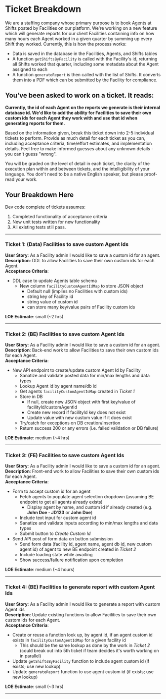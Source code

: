 # Ticket Breakdown
We are a staffing company whose primary purpose is to book Agents at Shifts posted by Facilities on our platform. We're working on a new feature which will generate reports for our client Facilities containing info on how many hours each Agent worked in a given quarter by summing up every Shift they worked. Currently, this is how the process works:

- Data is saved in the database in the Facilities, Agents, and Shifts tables
- A function `getShiftsByFacility` is called with the Facility's id, returning all Shifts worked that quarter, including some metadata about the Agent assigned to each
- A function `generateReport` is then called with the list of Shifts. It converts them into a PDF which can be submitted by the Facility for compliance.

## You've been asked to work on a ticket. It reads:

**Currently, the id of each Agent on the reports we generate is their internal database id. We'd like to add the ability for Facilities to save their own custom ids for each Agent they work with and use that id when generating reports for them.**


Based on the information given, break this ticket down into 2-5 individual tickets to perform. Provide as much detail for each ticket as you can, including acceptance criteria, time/effort estimates, and implementation details. Feel free to make informed guesses about any unknown details - you can't guess "wrong".


You will be graded on the level of detail in each ticket, the clarity of the execution plan within and between tickets, and the intelligibility of your language. You don't need to be a native English speaker, but please proof-read your work.

## Your Breakdown Here

Dev code complete of tickets assumes:
1. Completed functionality of acceptance criteria
2. New unit tests written for new functionality 
3. All existing tests still pass.

***
### Ticket 1: (Data) Facilities to save custom Agent Ids

**User Story**: As a Facility admin I would like to save a custom id for an agent.  
**Description**: DDL to allow Facilities to save their own custom ids for each Agent.  
**Acceptance Criteria**:
  - DDL case to update Agents table schema
    - New column `facilityCustomAgentIdMap` to store JSON object
      - Default null (implies no Facilities with custom ids)
      - string key of Facility id
      - string value of custom id
      - can store many key/value pairs of Facility custom ids

**LOE Estimate**: small (~2 hrs)

***

### Ticket 2: (BE) Facilities to save custom Agent Ids


**User Story**: As a Facility admin I would like to save a custom id for an agent.  
**Description**: Back-end work to allow Facilities to save their own custom ids for each Agent.  
**Acceptance Criteria**:
  - New API endpoint to create/update custom Agent Id by Facility
    - Sanatize and validate posted data for min/max lengths and data types
    - Lookup Agent id by agent name/db id
    - Get agents `facilityCustomAgentIdMap` created in *Ticket 1*
    - Store in DB
      - If null, create new JSON object with first key/value of facilityId/customAgentId
      - Create new record if facilityId key does not exist
      - Update value with new custom value if it does exist 
    - Try/catch for exceptions on DB creation/insertion
    - Return success 200 or any errors (i.e. failed validation or DB failure)  

**LOE Estimate**: medium (~4 hrs)   
***

### Ticket 3: (FE) Facilities to save custom Agent Ids

**User Story**: As a Facility admin I would like to save a custom id for an agent.  
**Description**: Front-end work to allow Facilities to save their own custom ids for each Agent.  
**Acceptance Criteria**:
  - Form to accept custom id for an agent
    - Fetch agents to populate agent selection dropdown (assuming BE endpoint to get all agents already exists)
      - Display agent by name, and custom id if already created (e.g. **John Doe - JD123** or **John Doe**)
    - Include text input for custom agent id
    - Sanatize and validate inputs according to min/max lengths and data types
    - Submit button to *Create Custom Id*
  - Send API post of form data on button submission
    - Send form data (facility id, agent name, agent db id, new custom agent id) of agent to new BE endpoint created in *Ticket 2*
    - Include loading state while awaiting
    - Show success/failure notification upon completion  

**LOE Estimate**: medium (~4 hours)

***


### Ticket 4: (BE) Facilities to generate report with custom Agent Ids

**User Story**: As a Facility admin I would like to generate a report with custom Agent ids  
**Description**: Update existing functions to allow Facilities to save their own custom ids for each Agent.  
**Acceptance Criteria**:
  - Create or reuse a function look up, by agent id, if an agent custom id exists in `facilityCustomAgentIdMap` for a given facility id 
    - This should be the same lookup as done by the work in *Ticket 2* (could break out into 5th ticket if team decides it's worth working on in parallel)
  - Update `getShiftsByFacility` function to include agent custom id (if exists; use new lookup)
  - Update `generateReport` function to use agent custom id (if exists; use new lookup)  

**LOE Estimate**: small (~3 hrs)

***

